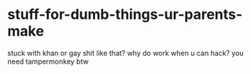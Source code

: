 # stuff-for-dumb-things-ur-parents-make
stuck with khan or gay shit like that? 
  why do work when u can hack? 
 you need tampermonkey btw 
